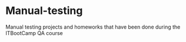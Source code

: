 # Manual-testing
Manual testing projects and homeworks that have been done during the ITBootCamp QA course
